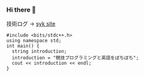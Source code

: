 ### Hi there 👋 

技術ログ -> [syk site](https://syksite.gatsbyjs.io/)


```
#include <bits/stdc++.h>
using namespace std;
int main() {
  string introduction;
  introduction = "競技プログラミングと英語をぼちぼち";
  cout << introduction << endl;
}
```
